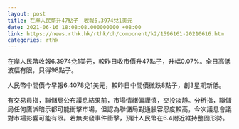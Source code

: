 ```yaml
---
layout: post
title: 在岸人民幣升47點子　收報6.3974兌1美元
date: 2021-06-16 18:08:08.000000000 +08:00
link: https://news.rthk.hk/rthk/ch/component/k2/1596161-20210616.htm
categories: rthk
---
```


在岸人民幣收報6.3974兌1美元，較昨日收市價升47點子，升幅0.07%。全日高低波幅有限，只得98點子。

人民幣中間價今早報6.4078兌1美元，較昨日中間價微跌8點子，創3星期新低。

有交易員指，聯儲局公布議息結果前，市場情緒偏謹慎，交投淡靜。分析指，聯儲局任何鷹派暗示都可能衝擊市場，但認為聯儲局對通脹容忍度較高，今次議息會議對市場影響可能有限。若無突發事件衝擊，預計人民幣在6.4附近維持整固形勢。
